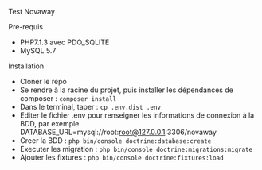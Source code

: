 Test Novaway

Pre-requis
- PHP7.1.3 avec PDO_SQLITE
- MySQL 5.7

Installation
- Cloner le repo
- Se rendre à la racine du projet, puis installer les dépendances de composer : ```composer install```
- Dans le terminal, taper : ```cp .env.dist .env```
- Editer le fichier .env pour renseigner les informations de connexion à la BDD, par exemple
    DATABASE_URL=mysql://root:root@127.0.0.1:3306/novaway
- Creer la BDD : ```php bin/console doctrine:database:create```
- Executer les migration : ```php bin/console doctrine:migrations:migrate```
- Ajouter les fixtures : ```php bin/console doctrine:fixtures:load```
